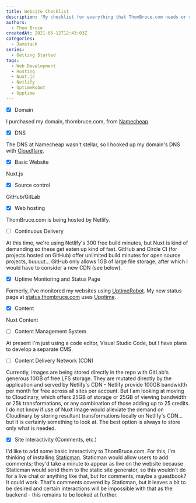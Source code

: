 ```yaml
---
title: Website Checklist
description: 'My checklist for everything that ThomBruce.com needs or should have.'
authors:
  - Thom Bruce
createdAt: 2021-05-12T12:43:03Z
categories:
  - Jamstack
series:
  - Getting Started
tags:
  - Web Development
  - Hosting
  - Nuxt.js
  - Netlify
  - UptimeRobot
  - Upptime
---
```


- [x] Domain

I purchased my domain, thombruce.com, from [Namecheap](https://www.namecheap.com/).

- [x] DNS

The DNS at Namecheap wasn't stellar, so I hooked up my domain's DNS with [Cloudflare](https://www.cloudflare.com/).

- [x] Basic Website

Nuxt.js

- [x] Source control

GitHub/GitLab

- [x] Web hosting

ThomBruce.com is being hosted by Netlify.

- [ ] Continuous Delivery

At this time, we're using Netlify's 300 free build minutes, but Nuxt is kind of demanding so these get eaten up kind of fast. GitHub and Circle CI (for projects hosted on GitHub) offer unlimited build minutes for open source projects, buuuut... GitHub only allows 1GB of large file storage, after which I would have to consider a new CDN (see below).

- [x] Uptime Monitoring and Status Page

Formerly, I've monitored my websites using [UptimeRobot](https://uptimerobot.com/). My new status page at [status.thombruce.com](https://status.thombruce.com/) uses [Upptime](https://upptime.js.org/).

- [x] Content

Nuxt Content

- [ ] Content Management System

At present I'm just using a code editor, Visual Studio Code, but I have plans to develop a separate CMS.

- [ ] Content Delivery Network (CDN)

Currently, images are being stored directly in the repo with GitLab's generous 10GB of free LFS storage. They are mutated directly by the application and served by Netlify's CDN - Netlify provide 100GB bandwidth per month for free across all sites per account. But I am looking at moving to Cloudinary, which offers 25GB of storage or 25GB of viewing bandwidth or 25k transformations, or any combination of those adding up to 25 credits. I do not know if use of Nuxt Image would alleviate the demand on Cloudinary by storing resultant transformations locally on Netlify's CDN... but it is certainly something to look at. The best option is always to store only what is needed.

- [x] Site Interactivity (Comments, etc.)

I'd like to add some basic interactivity to ThomBruce.com. For this, I'm thinking of installing [Staticman](https://staticman.net/). Staticman would allow users to add comments; they'd take a minute to appear as live on the website because Staticman would send them to the static site generator, so this wouldn't do for a live chat or anything like that, but for comments, maybe a guestbook? It could work. That's comments covered by Staticman, but it leaves a bit to be desired and certain interactions will be impossible with that as the backend - this remains to be looked at further.